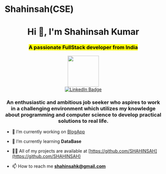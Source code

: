 # Shahinsah(CSE)

<h1 align="center">Hi 👋, I'm Shahinsah Kumar</h1>
<h3 align="center"><mark>A passionate FullStack developer from India </mark></h3>

 <div id="header" align="center">
 <a href="https://www.linkedin.com/in/shahinsah2/">
  <img src="https://media.giphy.com/media/M9gbBd9nbDrOTu1Mqx/giphy.gif" width="100"/>
 </a>
</div>

  <div id="badges" align="center">
  <a href="https://www.linkedin.com/in/shahinsah2/">
    <img src="https://img.shields.io/badge/LinkedIn-blue?style=for-the-badge&logo=linkedin&logoColor=white" alt="LinkedIn Badge"/>
  </a>
  <h3 align="center">An enthusiastic and ambitious job seeker who aspires to work in a challenging environment which utilizes my knowledge about programming and computer science to develop practical solutions to real life.</h3>
 </div>




- 🔭 I’m currently working on [BlogApp](https://github.com/SHAHINSAH/blogaap)

- 🌱 I’m currently learning **DataBase**

- 👨‍💻 All of my projects are available at [https://github.com/SHAHINSAH](https://github.com/SHAHINSAH)

- 📫 How to reach me **shahinsahk@gmail.com**